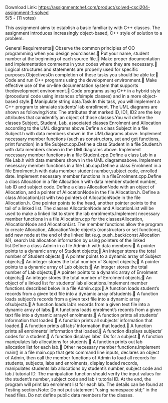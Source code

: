 Download Link: https://assignmentchef.com/product/solved-csci204-assignment-1-solved
<br>
5/5 - (11 votes)

This assignment aims to establish a basic familiarity with C++ classes. The assignment introduces increasingly object-based, C++ style of solution to a problem.



General Requirements Observe the common principles of OO programming when you design yourclasses. Put your name, student number at the beginning of each source file. Make proper documentation and implementation comments in your codes where they are necessary. Logical structures and statements are properly used for specific purposes.ObjectivesOn completion of these tasks you should be able to: Code and run C++ programs using the development environment. Make effective use of the on-line documentation system that supports thedevelopment environment. Code programs using C++ in a hybrid style (procedural code using instances ofsimple classes) and in a more object-based style. Manipulate string data.Task:In this task, you will implement a C++ program to simulate students’ lab enrollment. The UML diagrams are shown as following:Note: The attributes that marked ID, ID1, ID2 are the key attributes that canidentify an object of those classes.You will define the classes Subject, Student, Lab, associated classes Enrolment and Allocation according to the UML diagrams above.Define a class Subject in a file Subject.h with data members shown in the UMLdiagrams above. Implement necessary member functions (such as constructors, set and get functions, print function) in a file Subject.cpp.Define a class Student in a file Student.h with data members shown in the UMLdiagrams above. Implement necessary member functions in a file Student.cpp.Define a class Lab in a file Lab.h with data members shown in the UML diagramsabove. Implement necessary member functions in a file Lab.cpp.Define a class Enrolment in a file Enrolment.h with data member student number,subject code, enrolled date. Implement necessary member functions in a fileEnrolment.cpp.Define a class Allocation in a file Allocation.h with data member student number, lab ID and subject code. Define a class AllocationNode with an object of Allocation, and a pointer of AllocationNode in the file Allocation.h. Define a class AllocationList with two pointers of AllocationNode in the file Allocation.h. One pointer points to the head, another pointer points to the tail of a linked list. The classes AllocationNode and AllocationList will be used to make a linked list to store the lab enrolments.Implement necessary member functions in a file Allocation.cpp for the classesAllocation, AllocationNode and AllocationList. The member functions allow the program to create Allocation, AllocationNode objects (constructors or set functions), add new node at the end of the linked list (e.g. push_back(const Allocation &amp;)), search lab allocation information by using pointers of the linked list.Define a class Admin in a file Admin.h with data members: A pointer points to a dynamic array of Student objects; An integer stores the total number of Student objects; A pointer points to a dynamic array of Subject objects; An integer stores the total number of Subject objects; A pointer points to a dynamic array of Lab objects; An integer stores the total number of Lab objects; A pointer points to a dynamic array of Enrolment objects; An integer stores the total number of Enrolment objects; An object of a linked list for students’ lab allocations.Implement member functions described below in a file Admin.cpp: A function loads student’s records from a given text file into a dynamic array ofstudents. A function loads subject’s records from a given text file into a dynamic array ofsubjects. A function loads lab’s records from a given text file into a dynamic array of labs. A functions loads enrolment’s records from a given text file into a dynamic arrayof enrolments. A function prints all students’ information that loaded. A function prints all subjects’ information that loaded. A function prints all labs’ information that loaded. A function prints all enrolments’ information that loaded. A function displays subjects’ codes for a student. A function displays labs’ IDs for a subject. A function manipulates lab allocations for students. A function prints out lab allocation list for each lab. Other necessary member functions.Implement main() in a file main.cpp that gets command line inputs, declares an object of Admin, then call the member functions of Admin to load all records for students, subjects, labs and enrolments, display loaded records, manipulates students lab allocations by student’s number, subject code and lab / tutorial ID. The manipulation function should verify the input values for the student’s number, subject code and lab / tutorial ID. At the end, the program will print lab enrolment list for each lab. The details can be found at Testing section.Note: Do not put statement “using namespace std;” in the head files. Do not define public data members for the classes.